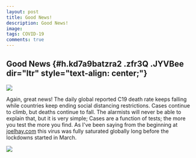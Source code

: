 ```yaml
---
layout: post
title: Good News!
description: Good News!
image: 
tags: COVID-19
comments: true
---
```


Good News {#h.kd7a9batzra2 .zfr3Q .JYVBee dir="ltr" style="text-align: center;"}
---------

[![](https://lh4.googleusercontent.com/GZakKfPCSEqIgluPGroMETVFYKyx_bFN9hwOitplqqCxNAa3Q1kyQGF8wb-wqMaTNctrhKcVDuZ1pWeU9btck9XT4oBXF5SzOmfc_WDm0ntTOuIGJWI=w1280)](https://www.google.com/url?q=https%3A%2F%2Fredcap.med.usc.edu%2Fsurveys%2F%3Fs%3DJ7KEL4YTKT&sa=D&sntz=1&usg=AFQjCNGgmJPVlIxKzdq9Pd16K5HC0kstRQ)

Again, great news! The daily global reported C19 death rate keeps
falling while countries keep ending social distancing restrictions.
Cases continue to climb, but deaths continue to fall. The alarmists will
never be able to explain that, but it is very simple; Cases are a
function of tests; the more you test the more you find. As I've been
saying from the beginning at
[joelhay.com](http://www.google.com/url?q=http%3A%2F%2Fjoelhay.com%2F&sa=D&sntz=1&usg=AFQjCNHbEihJ5-3x9wqjLWiW_9XPH8pB_w)
this virus was fully saturated globally long before the lockdowns
started in March.

![](https://lh6.googleusercontent.com/PXRclqyyLGun5ikDa62h7PLnp2bD0N5Fn3PpcBGIFzsCTIdlE-KK4nwBykYOpfv0c0DMJ_s5ejsbqTxYE5gn4hceR9oYsfvb7ycF1G2FPMacNGSc2RSQ=w1280)
